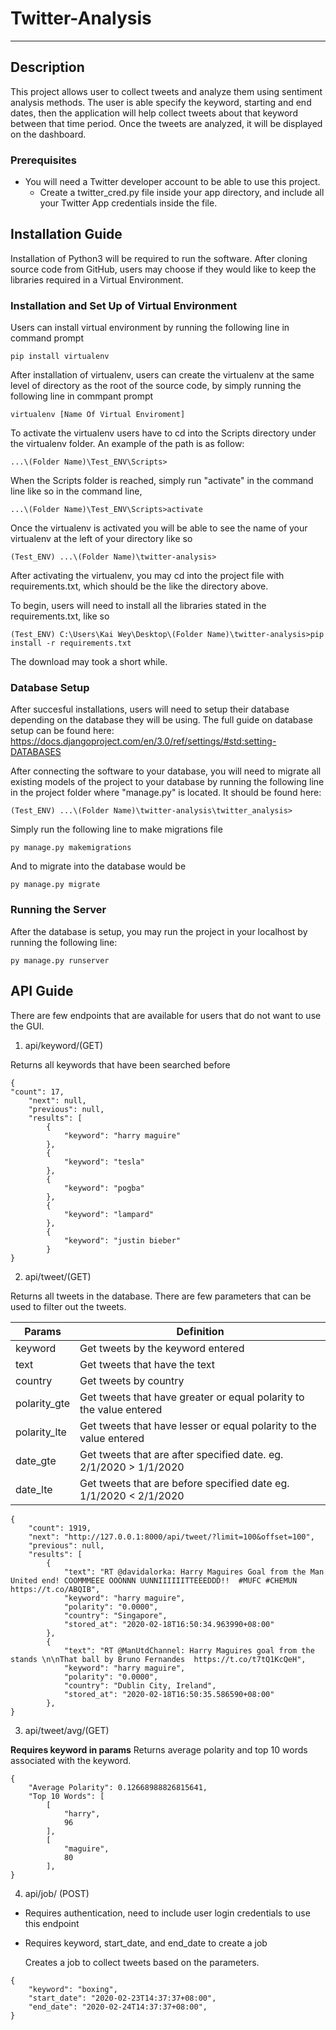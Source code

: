 # Twitter-Analysis
------------------------
## Description

This project allows user to collect tweets and analyze them using sentiment analysis methods. The user is able specify the keyword, starting and end dates, then the application will help collect tweets about that keyword between that time period. Once the tweets are analyzed, it will be displayed on the dashboard.

### Prerequisites

- You will need a Twitter developer account to be able to use this project.
    - Create a twitter_cred.py file inside your app directory, and include all your Twitter App credentials inside the file.

## Installation Guide
Installation of Python3 will be required to run the software. After cloning source code from GitHub, users may choose if they would like to keep
the libraries required in a Virtual Environment. 
### Installation and Set Up of Virtual Environment
Users can install virtual environment by running the following line in command prompt 
```
pip install virtualenv
```

After installation of virtualenv, users can create the virtualenv at the same level of directory as the root of the source code, by simply
running the following line in commpant prompt
```
virtualenv [Name Of Virtual Enviroment]
```

To activate the virtualenv users have to cd into the Scripts directory under the virtualenv folder.
An example of the path is as follow:
```
...\(Folder Name)\Test_ENV\Scripts>
```
When the Scripts folder is reached, simply run "activate" in the command line like so in the command line,
```
...\(Folder Name)\Test_ENV\Scripts>activate
```
Once the virtualenv is activated you will be able to see the name of your virtualenv at the left of your directory like so
```
(Test_ENV) ...\(Folder Name)\twitter-analysis>
```
After activating the virtualenv, you may cd into the project file with requirements.txt, which should be the like the directory above.

To begin, users will need to install all the libraries stated in the requirements.txt, like so
```
(Test_ENV) C:\Users\Kai Wey\Desktop\(Folder Name)\twitter-analysis>pip install -r requirements.txt
```
The download may took a short while.


### Database Setup
After succesful installations, users will need to setup their database depending on the database they will be using.
The full guide on database setup can be found here:
https://docs.djangoproject.com/en/3.0/ref/settings/#std:setting-DATABASES

After connecting the software to your database, you will need to migrate all existing models of the project to your database by running the 
following line in the project folder where "manage.py" is located. 
It should be found here:
```
(Test_ENV) ...\(Folder Name)\twitter-analysis\twitter_analysis>
```

Simply run the following line to make migrations file
```
py manage.py makemigrations
```
And to migrate into the database would be
```
py manage.py migrate
```

### Running the Server
After the database is setup, you may run the project in your localhost by running the following line:
```
py manage.py runserver
```

## API Guide
There are few endpoints that are available for users that do not want to use the GUI.

1. api/keyword/(GET)

Returns all keywords that have been searched before
```
{
"count": 17,
    "next": null,
    "previous": null,
    "results": [
        {
            "keyword": "harry maguire"
        },
        {
            "keyword": "tesla"
        },
        {
            "keyword": "pogba"
        },
        {
            "keyword": "lampard"
        },
        {
            "keyword": "justin bieber"
        }
}
```

2. api/tweet/(GET)

Returns all tweets in the database. There are few parameters that can be used to filter out the tweets.


    
|  Params |  Definition |
|---|---|
| keyword |Get tweets by the keyword entered |
| text | Get tweets that have the text |
| country  |  Get tweets by country |
|  polarity_gte |  Get tweets that have greater or equal polarity to the value entered |
|  polarity_lte  | Get tweets that have lesser or equal polarity to the value entered  |
| date_gte | Get tweets that are after specified date. eg. 2/1/2020 > 1/1/2020|
| date_lte | Get tweets that are before specified date eg. 1/1/2020 < 2/1/2020|
   

```
{
    "count": 1919,
    "next": "http://127.0.0.1:8000/api/tweet/?limit=100&offset=100",
    "previous": null,
    "results": [
        {
            "text": "RT @davidalorka: Harry Maguires Goal from the Man United end! COOMMMEEE OOONNN UUNNIIIIIITTEEEDDD!!  #MUFC #CHEMUN https://t.co/ABQIB",
            "keyword": "harry maguire",
            "polarity": "0.0000",
            "country": "Singapore",
            "stored_at": "2020-02-18T16:50:34.963990+08:00"
        },
        {
            "text": "RT @ManUtdChannel: Harry Maguires goal from the stands \n\nThat ball by Bruno Fernandes  https://t.co/t7tQ1KcQeH",
            "keyword": "harry maguire",
            "polarity": "0.0000",
            "country": "Dublin City, Ireland",
            "stored_at": "2020-02-18T16:50:35.586590+08:00"
        },
}
```
3. api/tweet/avg/(GET)

**Requires keyword in params**
Returns average polarity and top 10 words associated with the keyword.

```
{
    "Average Polarity": 0.12668988826815641,
    "Top 10 Words": [
        [
            "harry",
            96
        ],
        [
            "maguire",
            80
        ],
}
```

4. api/job/ (POST)

- Requires authentication, need to include user login credentials to use this endpoint
- Requires keyword, start_date, and end_date to create a job

    Creates a job to collect tweets based on the parameters.
```
{
    "keyword": "boxing",
    "start_date": "2020-02-23T14:37:37+08:00",
    "end_date": "2020-02-24T14:37:37+08:00",
}
```



